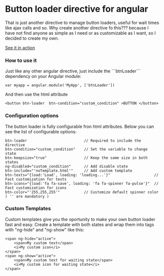 # Button loader directive for angular

That is just another directive to manage button loaders, useful for wait times like ajax calls and so. Why create another directive fo this??? because I have not find anyone as simple as I need or as customizable as I want, so I decided to create my own.

<a href="http://rafasoyyo.github.io/Button-Loader/"> See it in action </a>


### How to use it

Just like any other angular directive, just include the ```btnLoader´´´ dependency on your Angular module:
```
var myapp = angular.module('MyApp', ['btnLoader'])
```


And then use the html attribute 
```
<button btn-loader  btn-condition="custom_condition" >BUTTON </button>
```


### Configuration options

The button loader is fully configurable fron html attributes. Below you can see the list of configurable options:

```
btn-loader  						// Required to include the directive
btn-condition="custom_condition"  	// Set the variable to change state
btn-keepsize="true"           		// Keep the same size in both states
ng-disabled="custom_condition" 		// Add disable state
btn-include="'noTemplate.html'"		// Add custom template
btn-texts="{load:'Load', loading: 'loading...'}" 					// Fast customization for texts
btn-icons="{load:'fa fa-save', loading: 'fa fa-spinner fa-pulse'}" 	// Fast customization for icons 
btn-color="'255,255,255'" 			// Customize default spinner color ( '' are mandatory )
```



### Custom Templates
Custom templates give you the oportunity to make your own button loader fast and easy.
Create a template with both states and wrap them into tags with "ng-hide" and "ng-show" like this: 

```
<span ng-hide="active">
	<span>My custom text</span>
	<i>My custom icon</i>
</span>
<span ng-show="active">
	<span>My custom text for waiting state</span>
	<i>My custom icon for waiting state</i>
</span>
```